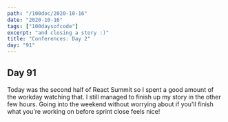 ```yaml
---
path: "/100doc/2020-10-16"
date: "2020-10-16"
tags: ["100daysofcode"]
excerpt: "and closing a story :)"
title: "Conferences: Day 2"
day: "91"
---
```


## Day 91

Today was the second half of React Summit so I spent a good amount of the workday watching that. I still managed to finish up my story in the other few hours. Going into the weekend without worrying about if you'll finish what you're working on before sprint close feels nice!